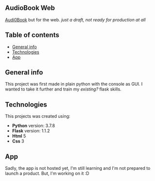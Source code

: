 ## AudioBook Web
 
<a href="https://github.com/Scaffus/AudioBook">Audi0Book</a> but for the web. *just a draft, not ready for production at all*

## Table of contents
* [General info](#general-info)
* [Technologies](#technologies)
* [App](#app)

## General info

This project was first made in plain python with the console as GUI.
I wanted to take it further and train my *existing?* flask skills.

## Technologies

This projects was created using:
* **Python** version: 3.7.8
* **Flask** version: 1.1.2
* **Html** 5
* **Css** 3

## App

Sadly, the app is not hosted yet, I'm still learning and I'm not prepared to launch a product.
But, I'm working on it :D
